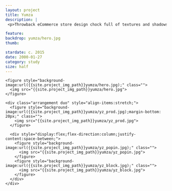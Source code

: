 ```yaml
---
layout: project
title: Yumza
description: |
 <p>Throwback eCommerce store design chock full of textures and shadows. The client wanted to use realistic elements to play up the artisanal, rustic qualities of the products offered. Deliverables included comprehensive eCommerce store design—product pages, indexed categories, account pages, cart, and checkout.</p>

feature:
backdrop: yumza/hero.jpg
thumb:

stardate: c. 2015
date: 2000-01-27
category: study
size: half
---
```


<section class="grayed tight">
  <main>

    <figure style="background-image:url({{site.project_img_path}}yumza/hero.jpg);" class="">
      <img src="{{site.project_img_path}}yumza/hero.jpg">
    </figure>

    <div class="arrangement duo" style="align-items:stretch;">
      <figure style="background-image:url({{site.project_img_path}}yumza/yz_prod.jpg);margin-bottom: 20px;" class="">
        <img src="{{site.project_img_path}}yumza/yz_prod.jpg">
      </figure>

      <div style="display:flex;flex-direction:column;justify-content:space-between;">
        <figure style="background-image:url({{site.project_img_path}}yumza/yz_popin.jpg);" class="">
          <img src="{{site.project_img_path}}yumza/yz_popin.jpg">
        </figure>
        <figure style="background-image:url({{site.project_img_path}}yumza/yz_block.jpg);" class="">
          <img src="{{site.project_img_path}}yumza/yz_block.jpg">
        </figure>
      </div>
    </div>

  </main>
</section>
